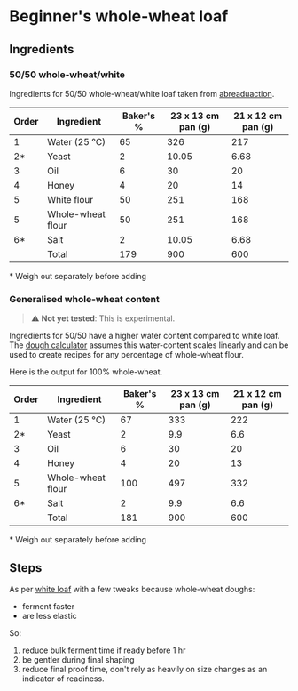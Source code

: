 # Beginner's whole-wheat loaf


## Ingredients

### 50/50 whole-wheat/white

Ingredients for 50/50 whole-wheat/white loaf taken from [abreaduaction](https://www.abreaducation.com/content/baking-bread-with-whole-wheat-flour).

| **Order** | **Ingredient** | **Baker's %** | **23 x 13 cm pan (g)** | **21 x 12 cm pan (g)** |
|-----------|----------------|---------------|-------------------|-----------------------|
| 1         | Water (25 °C)          | 65            | 326               | 217                   |
| 2*        | Yeast          | 2             | 10.05             | 6.68                  |
| 3         | Oil            | 6             | 30                | 20                    |
| 4         | Honey          | 4             | 20                | 14                    |
| 5         | White flour    | 50           | 251              | 168                |
| 5         | Whole-wheat flour| 50          | 251               | 168                   |
| 6*        | Salt           | 2             | 10.05             | 6.68                  |
|           | Total          | 179           | 900               | 600                   |

\* Weigh out separately before adding

### Generalised whole-wheat content

> :warning: **Not yet tested**: This is experimental.

Ingredients for 50/50 have a higher water content compared to white loaf. The [dough calculator](./dough_calc.ipynb) assumes this water-content scales linearly and can be used to create recipes for any percentage of whole-wheat flour.

Here is the output for 100% whole-wheat.

| **Order** | **Ingredient** | **Baker's %** | **23 x 13 cm pan (g)** | **21 x 12 cm pan (g)** |
|-----------|----------------|---------------|-------------------|-----------------------|
| 1         | Water (25 °C)          | 67            | 333               | 222                   |
| 2*        | Yeast          | 2             | 9.9             | 6.6               |
| 3         | Oil            | 6             | 30                | 20                   |
| 4         | Honey          | 4             | 20                | 13                    |
| 5         | Whole-wheat flour| 100          | 497               | 332                   |
| 6*        | Salt           | 2             | 9.9             | 6.6                  |
|           | Total          | 181           | 900               | 600                   |

\* Weigh out separately before adding

## Steps

As per [white loaf](./beginner_white_loaf.md) with a few tweaks because whole-wheat doughs:

- ferment faster
- are less elastic

So:

1. reduce bulk ferment time if ready before 1 hr
2. be gentler during final shaping
3. reduce final proof time, don't rely as heavily on size changes as an indicator of readiness.